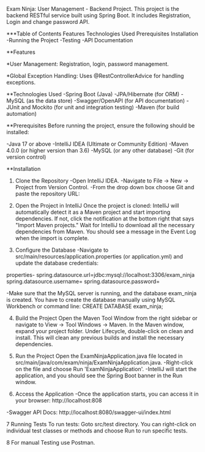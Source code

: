 Exam Ninja: 
User Management - Backend Project.
  This project is the backend RESTful service built using Spring Boot. It includes  Registration, Login and change password API.

***Table of Contents
Features
Technologies Used
Prerequisites
Installation
 -Running the Project
 -Testing
 -API Documentation

**Features

*User Management: Registration, login, password management.

*Global Exception Handling: Uses @RestControllerAdvice for handling exceptions.


**Technologies Used
-Spring Boot (Java)
-JPA/Hibernate (for ORM)
-MySQL (as the data store)
-Swagger/OpenAPI (for API documentation)
-JUnit and Mockito (for unit and integration testing)
-Maven (for build automation)

**Prerequisites
Before running the project, ensure the following should be installed:

-Java 17 or above
-IntelliJ IDEA (Ultimate or Community Edition)
-Maven 4.0.0 (or higher version than 3.6)
-MySQL (or any other database)
-Git (for version control)

**Installation
1. Clone the Repository
-Open IntelliJ IDEA.
-Navigate to File → New → Project from Version Control.
-From the drop down box choose Git and paste the repository URL:

2. Open the Project in IntelliJ
Once the project is cloned:
IntelliJ will automatically detect it as a Maven project and start importing dependencies. If not, click the notification at the bottom right that says "Import Maven projects."
Wait for IntelliJ to download all the necessary dependencies from Maven. You should see a message in the Event Log when the import is complete.

3. Configure the Database
-Navigate to src/main/resources/application.properties (or application.yml) and update the database credentials:

properties-
spring.datasource.url=jdbc:mysql://localhost:3306/exam_ninja
spring.datasource.username=<username-to-be-inserted>
spring.datasource.password=<password-to-be-inserted>

-Make sure that the MySQL server is running, and the database exam_ninja is created. You have to create the database manually using MySQL Workbench or command line:
CREATE DATABASE exam_ninja;

4. Build the Project
Open the Maven Tool Window from the right sidebar or navigate to View → Tool Windows → Maven.
In the Maven window, expand your project folder.
Under Lifecycle, double-click on clean and install. This will clean any previous builds and install the necessary dependencies.

5. Run the Project
Open the ExamNinjaApplication.java file located in src/main/java/com/exam/ninja/ExamNinjaApplication.java.
-Right-click on the file and choose Run 'ExamNinjaApplication'.
-IntelliJ will start the application, and you should see the Spring Boot banner in the Run window.

6. Access the Application
-Once the application starts, you can access it in your browser:
http://localhost:808

-Swagger API Docs: 
http://localhost:8080/swagger-ui/index.html

7 Running Tests
To run tests:
Goto src/test directory.
You can right-click on individual test classes or methods and choose Run to run specific tests.

8 For manual Testing use Postman.
